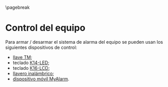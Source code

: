 \pagebreak

# Control del equipo

Para armar / desarmar el sistema de alarma del equipo se pueden usan los siguientes dispositivos de control:

* [llave TM](https://www.cnord.ru/katalog#keyboards);
* teclado [К14-LED](https://www.cnord.ru/katalog#keyboards);
* teclado [К16-LCD](https://www.cnord.ru/katalog#keyboards);
* [llavero inalámbrico](https://www.cnord.ru/katalog#keyboards);
* [dispositivo móvil MyAlarm](https://www.cnord.ru/myalarm).
